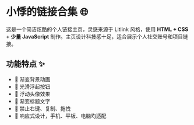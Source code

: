 # 小悸的链接合集 🌐

这是一个简洁炫酷的个人链接主页，灵感来源于 Litlink 风格，使用 **HTML + CSS + 少量 JavaScript** 制作。主页设计科技感十足，适合展示个人社交账号和项目链接。

## 功能特点 ✨

- 🔹 渐变背景动画
- 🔹 光滑浮起按钮  
- 🔹 浮动头像效果  
- 🔹 渐变标题文字
- 🔹 禁止右键、复制、拖拽
- 🔹 响应式设计，手机、平板、电脑均适配  
